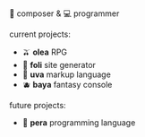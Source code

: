 🎵 composer & 💻 programmer

current projects:
- 🫒 **olea** RPG
- 🍂 **foli** site generator
- 🍇 **uva** markup language
- 🫐 **baya** fantasy console

future projects:
- 🍐 **pera** programming language
